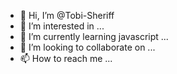 - 👋 Hi, I’m @Tobi-Sheriff
- 👀 I’m interested in ...
- 🌱 I’m currently learning javascript ...
- 💞️ I’m looking to collaborate on ...
- 📫 How to reach me ...

<!---
Tobi-Sheriff/Tobi-Sheriff is a ✨ special ✨ repository because its `README.md` (this file) appears on your GitHub profile.
You can click the Preview link to take a look at your changes.
--->

